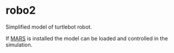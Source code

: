 # robo2
Simplified model of turtlebot robot.

If [MARS](https://github.com/rock-simulation/mars) is installed the model can be loaded and controlled in the simulation.
